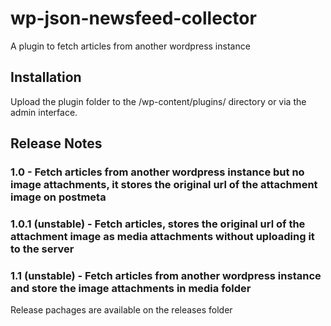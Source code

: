 # wp-json-newsfeed-collector
A plugin to fetch articles from another wordpress instance

## Installation
Upload the plugin folder to the /wp-content/plugins/ directory or via the admin interface.

## Release Notes
### 1.0 - Fetch articles from another wordpress instance but no image attachments, it stores the original url of the attachment image on postmeta
### 1.0.1 (unstable) - Fetch articles, stores the original url of the attachment image as media attachments without uploading it to the server
### 1.1 (unstable) - Fetch articles from another wordpress instance and store the image attachments in media folder

Release pachages are available on the releases folder
